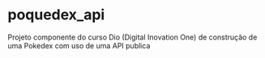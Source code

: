 # poquedex_api
Projeto componente do curso Dio (Digital Inovation One) de construção de uma Pokedex com uso de uma API publica
